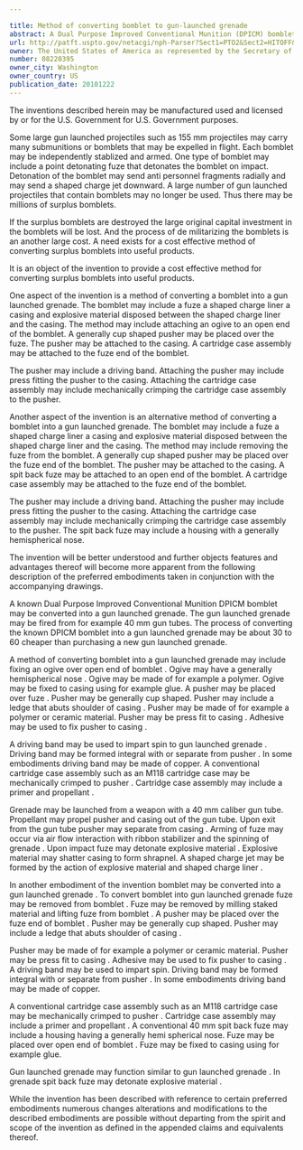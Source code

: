 ```yaml
---

title: Method of converting bomblet to gun-launched grenade
abstract: A Dual Purpose Improved Conventional Munition (DPICM) bomblet may be converted into a gun-launched grenade. The bomblet may include a fuze, a shaped-charge liner, a casing, and explosive material disposed between the shaped-charge liner and the casing. An ogive may be attached to an open end of the bomblet. A generally cup-shaped pusher may be placed over the fuze and attached to the bomblet casing. A conventional cartridge case assembly may be fixed to a fuze end of the bomblet. When the gun-launched grenade impacts a target, the casing may shatter to form shrapnel and a shaped-charge jet may be formed.
url: http://patft.uspto.gov/netacgi/nph-Parser?Sect1=PTO2&Sect2=HITOFF&p=1&u=%2Fnetahtml%2FPTO%2Fsearch-adv.htm&r=1&f=G&l=50&d=PALL&S1=08220395&OS=08220395&RS=08220395
owner: The United States of America as represented by the Secretary of the Army
number: 08220395
owner_city: Washington
owner_country: US
publication_date: 20101222
---
```

The inventions described herein may be manufactured used and licensed by or for the U.S. Government for U.S. Government purposes.

Some large gun launched projectiles such as 155 mm projectiles may carry many submunitions or bomblets that may be expelled in flight. Each bomblet may be independently stablized and armed. One type of bomblet may include a point detonating fuze that detonates the bomblet on impact. Detonation of the bomblet may send anti personnel fragments radially and may send a shaped charge jet downward. A large number of gun launched projectiles that contain bomblets may no longer be used. Thus there may be millions of surplus bomblets.

If the surplus bomblets are destroyed the large original capital investment in the bomblets will be lost. And the process of de militarizing the bomblets is an another large cost. A need exists for a cost effective method of converting surplus bomblets into useful products.

It is an object of the invention to provide a cost effective method for converting surplus bomblets into useful products.

One aspect of the invention is a method of converting a bomblet into a gun launched grenade. The bomblet may include a fuze a shaped charge liner a casing and explosive material disposed between the shaped charge liner and the casing. The method may include attaching an ogive to an open end of the bomblet. A generally cup shaped pusher may be placed over the fuze. The pusher may be attached to the casing. A cartridge case assembly may be attached to the fuze end of the bomblet.

The pusher may include a driving band. Attaching the pusher may include press fitting the pusher to the casing. Attaching the cartridge case assembly may include mechanically crimping the cartridge case assembly to the pusher.

Another aspect of the invention is an alternative method of converting a bomblet into a gun launched grenade. The bomblet may include a fuze a shaped charge liner a casing and explosive material disposed between the shaped charge liner and the casing. The method may include removing the fuze from the bomblet. A generally cup shaped pusher may be placed over the fuze end of the bomblet. The pusher may be attached to the casing. A spit back fuze may be attached to an open end of the bomblet. A cartridge case assembly may be attached to the fuze end of the bomblet.

The pusher may include a driving band. Attaching the pusher may include press fitting the pusher to the casing. Attaching the cartridge case assembly may include mechanically crimping the cartridge case assembly to the pusher. The spit back fuze may include a housing with a generally hemispherical nose.

The invention will be better understood and further objects features and advantages thereof will become more apparent from the following description of the preferred embodiments taken in conjunction with the accompanying drawings.

A known Dual Purpose Improved Conventional Munition DPICM bomblet may be converted into a gun launched grenade. The gun launched grenade may be fired from for example 40 mm gun tubes. The process of converting the known DPICM bomblet into a gun launched grenade may be about 30 to 60 cheaper than purchasing a new gun launched grenade.

A method of converting bomblet into a gun launched grenade may include fixing an ogive over open end of bomblet . Ogive may have a generally hemispherical nose . Ogive may be made of for example a polymer. Ogive may be fixed to casing using for example glue. A pusher may be placed over fuze . Pusher may be generally cup shaped. Pusher may include a ledge that abuts shoulder of casing . Pusher may be made of for example a polymer or ceramic material. Pusher may be press fit to casing . Adhesive may be used to fix pusher to casing .

A driving band may be used to impart spin to gun launched grenade . Driving band may be formed integral with or separate from pusher . In some embodiments driving band may be made of copper. A conventional cartridge case assembly such as an M118 cartridge case may be mechanically crimped to pusher . Cartridge case assembly may include a primer and propellant .

Grenade may be launched from a weapon with a 40 mm caliber gun tube. Propellant may propel pusher and casing out of the gun tube. Upon exit from the gun tube pusher may separate from casing . Arming of fuze may occur via air flow interaction with ribbon stabilizer and the spinning of grenade . Upon impact fuze may detonate explosive material . Explosive material may shatter casing to form shrapnel. A shaped charge jet may be formed by the action of explosive material and shaped charge liner .

In another embodiment of the invention bomblet may be converted into a gun launched grenade . To convert bomblet into gun launched grenade fuze may be removed from bomblet . Fuze may be removed by milling staked material and lifting fuze from bomblet . A pusher may be placed over the fuze end of bomblet . Pusher may be generally cup shaped. Pusher may include a ledge that abuts shoulder of casing .

Pusher may be made of for example a polymer or ceramic material. Pusher may be press fit to casing . Adhesive may be used to fix pusher to casing . A driving band may be used to impart spin. Driving band may be formed integral with or separate from pusher . In some embodiments driving band may be made of copper.

A conventional cartridge case assembly such as an M118 cartridge case may be mechanically crimped to pusher . Cartridge case assembly may include a primer and propellant . A conventional 40 mm spit back fuze may include a housing having a generally hemi spherical nose. Fuze may be placed over open end of bomblet . Fuze may be fixed to casing using for example glue.

Gun launched grenade may function similar to gun launched grenade . In grenade spit back fuze may detonate explosive material .

While the invention has been described with reference to certain preferred embodiments numerous changes alterations and modifications to the described embodiments are possible without departing from the spirit and scope of the invention as defined in the appended claims and equivalents thereof.

